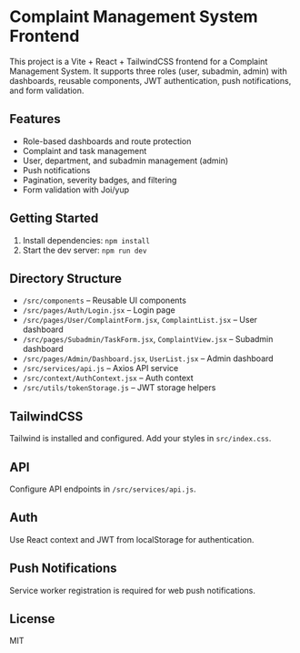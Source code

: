 
# Complaint Management System Frontend

This project is a Vite + React + TailwindCSS frontend for a Complaint Management System. It supports three roles (user, subadmin, admin) with dashboards, reusable components, JWT authentication, push notifications, and form validation.

## Features
- Role-based dashboards and route protection
- Complaint and task management
- User, department, and subadmin management (admin)
- Push notifications
- Pagination, severity badges, and filtering
- Form validation with Joi/yup

## Getting Started
1. Install dependencies: `npm install`
2. Start the dev server: `npm run dev`

## Directory Structure
- `/src/components` – Reusable UI components
- `/src/pages/Auth/Login.jsx` – Login page
- `/src/pages/User/ComplaintForm.jsx`, `ComplaintList.jsx` – User dashboard
- `/src/pages/Subadmin/TaskForm.jsx`, `ComplaintView.jsx` – Subadmin dashboard
- `/src/pages/Admin/Dashboard.jsx`, `UserList.jsx` – Admin dashboard
- `/src/services/api.js` – Axios API service
- `/src/context/AuthContext.jsx` – Auth context
- `/src/utils/tokenStorage.js` – JWT storage helpers

## TailwindCSS
Tailwind is installed and configured. Add your styles in `src/index.css`.

## API
Configure API endpoints in `/src/services/api.js`.

## Auth
Use React context and JWT from localStorage for authentication.

## Push Notifications
Service worker registration is required for web push notifications.

## License
MIT
